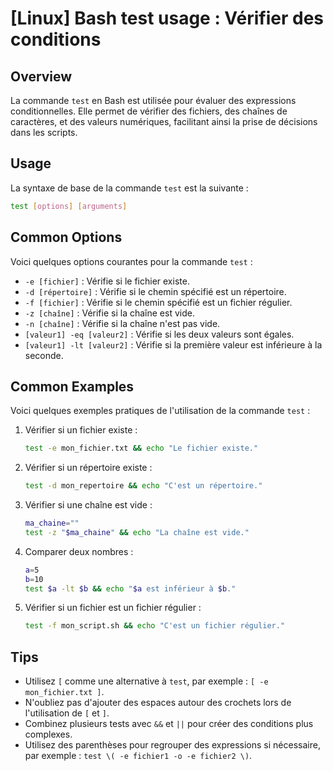 # [Linux] Bash test usage : Vérifier des conditions

## Overview
La commande `test` en Bash est utilisée pour évaluer des expressions conditionnelles. Elle permet de vérifier des fichiers, des chaînes de caractères, et des valeurs numériques, facilitant ainsi la prise de décisions dans les scripts.

## Usage
La syntaxe de base de la commande `test` est la suivante :

```bash
test [options] [arguments]
```

## Common Options
Voici quelques options courantes pour la commande `test` :

- `-e [fichier]` : Vérifie si le fichier existe.
- `-d [répertoire]` : Vérifie si le chemin spécifié est un répertoire.
- `-f [fichier]` : Vérifie si le chemin spécifié est un fichier régulier.
- `-z [chaîne]` : Vérifie si la chaîne est vide.
- `-n [chaîne]` : Vérifie si la chaîne n'est pas vide.
- `[valeur1] -eq [valeur2]` : Vérifie si les deux valeurs sont égales.
- `[valeur1] -lt [valeur2]` : Vérifie si la première valeur est inférieure à la seconde.

## Common Examples
Voici quelques exemples pratiques de l'utilisation de la commande `test` :

1. Vérifier si un fichier existe :

   ```bash
   test -e mon_fichier.txt && echo "Le fichier existe."
   ```

2. Vérifier si un répertoire existe :

   ```bash
   test -d mon_repertoire && echo "C'est un répertoire."
   ```

3. Vérifier si une chaîne est vide :

   ```bash
   ma_chaine=""
   test -z "$ma_chaine" && echo "La chaîne est vide."
   ```

4. Comparer deux nombres :

   ```bash
   a=5
   b=10
   test $a -lt $b && echo "$a est inférieur à $b."
   ```

5. Vérifier si un fichier est un fichier régulier :

   ```bash
   test -f mon_script.sh && echo "C'est un fichier régulier."
   ```

## Tips
- Utilisez `[` comme une alternative à `test`, par exemple : `[ -e mon_fichier.txt ]`.
- N'oubliez pas d'ajouter des espaces autour des crochets lors de l'utilisation de `[` et `]`.
- Combinez plusieurs tests avec `&&` et `||` pour créer des conditions plus complexes.
- Utilisez des parenthèses pour regrouper des expressions si nécessaire, par exemple : `test \( -e fichier1 -o -e fichier2 \)`.